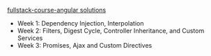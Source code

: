 [fullstack-course-angular solutions](https://vladimirdeminenko.github.io/fullstack-course-angular/ "fullstack-course-angular solutions")
- Week 1: Dependency Injection, Interpolation
- Week 2: Filters, Digest Cycle, Controller Inheritance, and Custom Services
- Week 3: Promises, Ajax and Custom Directives